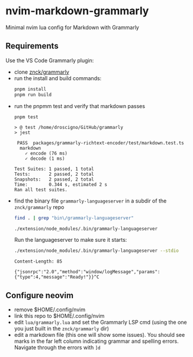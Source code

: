 # nvim-markdown-grammarly
Minimal nvim lua config for Markdown with Grammarly

## Requirements

Use the VS Code Grammarly plugin:

- clone [znck/grammarly](https://github.com/znck/grammarly)
- run the install and build commands:
  ```bash
  pnpm install
  pnpm run build
  ```
- run the pnpmm test and verify that markdown passes
  ```bash
  pnpm test
  ```
  ```text
  > @ test /home/droscigno/GitHub/grammarly
  > jest

   PASS  packages/grammarly-richtext-encoder/test/markdown.test.ts
    markdown
      ✓ encode (76 ms)
      ✓ decode (1 ms)

  Test Suites: 1 passed, 1 total
  Tests:       2 passed, 2 total
  Snapshots:   2 passed, 2 total
  Time:        0.344 s, estimated 2 s
  Ran all test suites.
  ```
- find the binary file `grammarly-languageserver` in a subdir of the `znck/grammarly` repo
  ```bash
  find . | grep "bin\/grammarly-languageserver"
  ```
  ```response
  ./extension/node_modules/.bin/grammarly-languageserver
  ```
  Run the languageserver to make sure it starts:
  ```bash
  ./extension/node_modules/.bin/grammarly-languageserver --stdio
  ```
  ```response
  Content-Length: 85
  
  {"jsonrpc":"2.0","method":"window/logMessage","params":{"type":4,"message":"Ready!"}}^C
  ```
## Configure neovim

- remove $HOME/.config/nvim
- link this repo to $HOME/.config/nvim
- edit `lua/grammarly.lua` and set the Grammarly LSP cmd (using the one you just built in the `znck/grammarly` dir)
- edit a markdown file (this one will show some issues). You should see marks in the far left column indicating grammar and spelling errors. Navigate through the errors with `]d`

